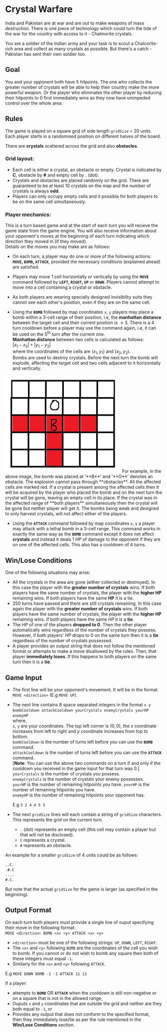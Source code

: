 # Crystal Warfare
India and Pakistan are at war and are out to make weapons of mass destruction. There is one piece of technology which could turn the tide of the war for the country with access to it - Chalmorite crystals.

You are a soldier of the Indian army and your task is to scout a Chalcorite-rich area and collect as many crystals as possible. But there's a catch - Pakistan has sent their own soldier too. 

## Goal
You and your opponent both have $5$ hitpoints. The one who collects the greater number of crystals will be able to help their country make the more powerful weapon. Or the player who eliminates the other player by reducing their hitpoints to 0 first immediately wins as they now have unimpeded control over the whole area.

## Rules
The game is played on a square grid of side length `gridSize` = $20$ units.  
Each player starts in a randomised position on different halves of the board.

There are **crystals** scattered across the grid and also **obstacles**.  
### Grid layout:   
* Each cell is either a crystal, an obstacle or empty. Crystal is indicated by **C**, obstacle by **#** and empty cell by **.** (dot).
* Crystals and obstacles are placed randomly on the grid. There are guaranteed to be at least $10$ crystals on the map and the number of crystals is always **odd**.
* Players can only occupy empty cells and it possible for both players to be on the same cell simultaneously.

### Player mechanics:  
This is a turn based game and at the start of each turn you will recieve the game state from the game engine. You will also receive information about your opponent's moves at the beginning of each turn indicating which direction they moved in (if they moved).  
Details on the moves you may make are as follows:

* On each turn, a player may do one or more of the following actions: **`MOVE`, `BOMB`, `ATTACK`**, provided the necessary conditions (explained ahead) are satisfied.

* Players may move 1 cell horizontally or vertically by using the **`MOVE`** command followed by **`LEFT`, `RIGHT`, `UP`** or **`DOWN`**. Players cannot attempt to move into a cell containing a crystal or obstacle.

* As both players are wearing specially designed invisibility suits they cannot see each other's position, even if they are on the same cell.

* Using the **`BOMB`** followed by map coordinates `x`, `y` players may place a bomb within a 3-cell range of their position, i.e, the **manhattan distance** between the target cell and their current position is $\leq 3$. There is a $4$ turn cooldown before a player may use the command again, i.e, it can be used on the $5^{th}$  turn after the current one.   
**Manhattan distance** between two cells is calculated as follows:  
$|x_1 - x_2| + |y_1 - y_2|$  
where the coordinates of the cells are $(x_1, y_1)$ and $(x_2, y_2)$.   
Bombs are used to destroy crystals. Before the next turn the bomb will explode, affecting the target cell and two cells adjacent to it horizontally and vertically.
<img src = "bomb_eg.png">
For example, in the above image, the bomb was placed at '**B**' and '**O**' denotes an obstacle. The explosion cannot pass through **obstacles**. All the affected cells are marked red.  
If a crystal is present among the affected cells then it will be acquired by the player who placed the bomb and on the next turn the crystal will be gone, leaving an empty cell in its place.  
If the crystal was in the affected range of **both players** simultaneously then the crystal will be gone but neither player will get it.  
The bombs being weak and designed to only harvest crystals, will not affect either of the players.

* Using the **`ATTACK`** command followed by map coordinates `x`, `y` a player may attack with a lethal bomb in a 3-cell range. This command works in exactly the same way as the **`BOMB`** command except it does not affect **crystals** and instead it deals $1$ $HP$ of damage to the opponent if they are on one of the affected cells. This also has a cooldown of $4$ turns.

## Win/Lose Conditions
One of the following situations may arise:
* All the crystals in the area are gone (either collected or destroyed). In this case the player with the **greater number of crystals** wins. If both players have the same number of crystals, the player with the **higher HP** remaining wins. If both players have the same **HP** it is a tie.  
* 250 turns have passed and there are still crystals remaining. In this case again the player with the **greater number of crystals** wins. If both players have the same number of crystals, the player with the **higher HP** remaining wins. If both players have the same $HP$ it is a **tie**.
* The $HP$ of one of the players **dropped to $0$**. Then the other player automatically wins regardless of the number of crystals they possess. However, if both players' $HP$ drops to $0$ on the same turn then it is a **tie** regardless of the number of crystals possessed.
* A player provides an output string that does not follow the mentioned format or attempts to make a move disallowed by the rules. Then, that player **immediately loses**. If this happens to both players on the same turn then it is a **tie**.

## Game Input
* The first line will be your opponent's movement. It will be in the format `MOVE <direction>` (E.g `MOVE UP`).   
* The next line contains $8$ space separated integers in the format `x y bombCooldown attackCooldown yourCrystals enemyCrystals yourHP enemyHP`  
where,  
`x`, `y` are your coordinates. The top left corner is $(0, 0)$, the $x$ coordinate increases from left to right and $y$ coordinate increases from top to bottom.  
`bombCooldown` is the number of turns left before you can use the **`BOMB`** command.  
`attackCooldown` is the number of turns left before you can use the **`ATTACK`** command.  
[**Note**: You can use the above two commands on a turn if and only if the cooldown you received in the game input for that turn was $0$.]
`yourCrystals` is the number of crystals you possess.  
`enemyCrystals` is the number of crystals your enemy possesses.  
`yourHP` is the number of remaining hitpoints you have.
`yourHP` is the number of remaining hitpoints you have.  
`enemyHP` is the number of remaining hitpoints your opponent has.  

    E.g `3 2 4 4 5 3`

* The next `gridSize` lines will each contain a string of `gridSize` characters. This represents the grid on the current turn.
    * `.` (dot) represents an empty cell (this cell may contain a player but that will not be disclosed).
    * `C` represents a crystal.
    * `#` represents an obstacle.

An example for a smaller `gridSize` of 4 units could be as follows:
```
..C.
.#.C
....
#.C.
```
But note that the actual `gridSize` for the game is larger (as specified in the beginning).
## Output Format
On each turn both players must provide a single line of ouput specifying their move in the following format:  
`MOVE <direction> BOMB <x> <y> ATTACK <x> <y>`

* `<direction>` must be one of the following strings: `UP`, `DOWN`, `LEFT`, `RIGHT`.  
* The `<x>` and `<y>` following `BOMB` are the coordinates of the cell you wish to bomb. If you cannot or do not wish to bomb any square then both of these integers must equal `-1`.
* Similarly for the `<x>` and `<y>` following `ATTACK`.

E.g `MOVE DOWN BOMB -1 -1 ATTACK 11 13`

If a player:  
* attempts to **`BOMB`** OR **`ATTACK`** when the cooldown is still non-negative or on a square that is not in the allowed range, 
* Ouputs `x` and `y` coordinates that are outside the grid and neither are they both equal to `-1`, or
* Provides any output that does not conform to the specified format,  
then they immediately lose/tie as per the rule mentioned in the **Win/Lose Conditions** section.